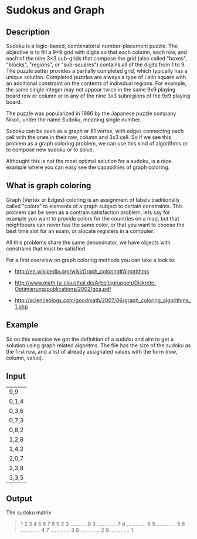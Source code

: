 # Sudokus and Graph

## Description

Sudoku is a logic-based,  combinatorial number-placement puzzle. The objective is to fill a 9×9 grid with digits so that
each column, each row, and each of the nine 3×3 sub-grids that compose the grid (also called "boxes", "blocks", "regions",
or "sub-squares") contains all of the digits from 1 to 9. The puzzle setter provides a partially completed grid, which typically 
has a unique solution.
Completed puzzles are always a type of Latin square with an additional constraint on the contents of individual regions.
For example, the same single integer may not appear twice in the same 9x9 playing board row or column or in any of the 
nine 3x3 subregions of the 9x9 playing board.

The puzzle was popularized in 1986 by the Japanese puzzle company Nikoli, under the name Sudoku, meaning single number.

Sudoku can be seen as a graph or 81 vertex, with edges connecting each cell with the ones in their row, column and 3x3 
cell. So if we see this problem as a graph coloring problem, we can use this kind of algorithms or to compose new sudoku
or to solve.

Althought this is not the most optimal solution for a sudoku, is a nice example where you can easy see the capabilities 
of graph coloring.

## What is graph coloring

Graph (Vertex or Edges) coloring is an assignment of labels traditionally called "colors" to elements of a graph 
subject to certain constraints. This problem can be seen as a contrain satisfaction problem, lets say for example you 
want to provide colors for the countries on a map, but that neightbours can never has the same color, or that you want to
choose the best time slot for an exam, or alocate registers in a computer. 

All this problems share the same denominator, we have objects with constrains that must be satisfied.

For a first overview on graph coloring methods you can take a look to:

+ http://en.wikipedia.org/wiki/Graph_coloring#Algorithms

+ http://www.math.tu-clausthal.de/Arbeitsgruppen/Diskrete-Optimierung/publications/2002/gca.pdf

+ http://scienceblogs.com/goodmath/2007/06/graph_coloring_algorithms_1.php

## Example

So on this exercice we got the definition of a sudoku and aim to get a solution using graph related algoritms. 
The file has the size of the sudoku as the first row, and a list of already assignated values with the form (row, column, value).

## Input

<table>
<tr><td>9,9</td></tr>
<tr><td>0,1,4</td></tr>
<tr><td>0,3,6</td></tr>
<tr><td>0,7,3</td></tr>
<tr><td>0,8,2</td></tr>
<tr><td>1,2,8</td></tr>
<tr><td>1,4,2</td></tr>
<tr><td>2,0,7</td></tr>
<tr><td>2,3,8</td></tr>
<tr><td>3,3,5</td></tr>
</table>

## Output

The sudoku matrix

>1 2 3 4 5 6 7 8 9
>2 3 ........... 8
>3 ............. 7
>4 ............. 6
>5 ............. 5
>6 ............. 4
>7 ............. 3
>8 ............. 2
>9 ............. 1
